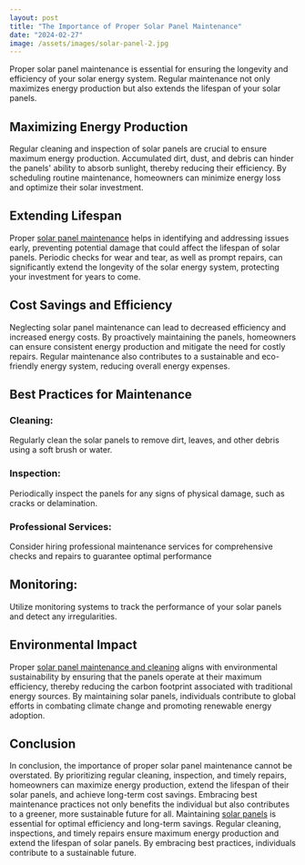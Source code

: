 ```yaml
---
layout: post
title: "The Importance of Proper Solar Panel Maintenance"
date: "2024-02-27"
image: /assets/images/solar-panel-2.jpg
---
```


Proper solar panel maintenance is essential for ensuring the longevity and efficiency of your solar energy system. Regular maintenance not only maximizes energy production but also extends the lifespan of your solar panels.

## Maximizing Energy Production

Regular cleaning and inspection of solar panels are crucial to ensure maximum energy production. Accumulated dirt, dust, and debris can hinder the panels' ability to absorb sunlight, thereby reducing their efficiency. By scheduling routine maintenance, homeowners can minimize energy loss and optimize their solar investment.

## Extending Lifespan

Proper [solar panel maintenance](/essential-solar-panel-maintenance-tips/) helps in identifying and addressing issues early, preventing potential damage that could affect the lifespan of solar panels. Periodic checks for wear and tear, as well as prompt repairs, can significantly extend the longevity of the solar energy system, protecting your investment for years to come.

## Cost Savings and Efficiency

Neglecting solar panel maintenance can lead to decreased efficiency and increased energy costs. By proactively maintaining the panels, homeowners can ensure consistent energy production and mitigate the need for costly repairs. Regular maintenance also contributes to a sustainable and eco-friendly energy system, reducing overall energy expenses.

## Best Practices for Maintenance

### **Cleaning:**

Regularly clean the solar panels to remove dirt, leaves, and other debris using a soft brush or water.

### **Inspection:**

Periodically inspect the panels for any signs of physical damage, such as cracks or delamination.

### **Professional Services:**

Consider hiring professional maintenance services for comprehensive checks and repairs to guarantee optimal performance

## **Monitoring:**

Utilize monitoring systems to track the performance of your solar panels and detect any irregularities.

## Environmental Impact

Proper [solar panel maintenance and cleaning](https://jna.org/maintenance-and-cleaning-tips-for-solar-panels) aligns with environmental sustainability by ensuring that the panels operate at their maximum efficiency, thereby reducing the carbon footprint associated with traditional energy sources. By maintaining solar panels, individuals contribute to global efforts in combating climate change and promoting renewable energy adoption.

## Conclusion

In conclusion, the importance of proper solar panel maintenance cannot be overstated. By prioritizing regular cleaning, inspection, and timely repairs, homeowners can maximize energy production, extend the lifespan of their solar panels, and achieve long-term cost savings. Embracing best maintenance practices not only benefits the individual but also contributes to a greener, more sustainable future for all. Maintaining [solar panels](/choosing-the-right-solar-panel/) is essential for optimal efficiency and long-term savings. Regular cleaning, inspections, and timely repairs ensure maximum energy production and extend the lifespan of solar panels. By embracing best practices, individuals contribute to a sustainable future.
